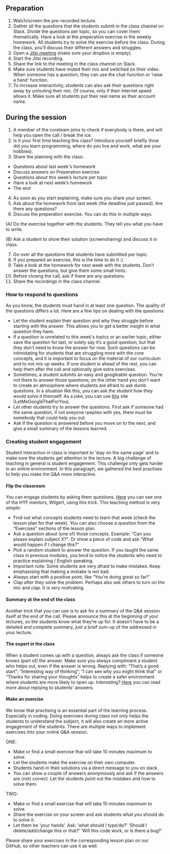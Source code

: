 ## Preparation
1. Watch/screen the pre-recorded lecture.
2. Gather all the questions that the students submit in the class channel on Slack. Divide the questions per topic, so you can cover them thematically.
Have a look at the preperation exercise in the weekly homework. All students try to solve the exercise before the class. During the class, you'll discuss their different answers and struggles.
3. Open a [Jitsi meeting](https://meet.jit.si/) (make sure your dropbox is empty).
4. Start the Jitsi recording. 
5. Share the link to the meeting in the class channel on Slack.
6. Make sure students have muted their mic and switched on their video. When someone has a question, they can use the chat-function or ‘raise a hand’ function.
7. To increase interactivity, students can also ask their questions right away by unmuting their mic. Of course, only if their internet speed allows it. Make sure all students put their real name as their account name.

## During the session
1. A member of the coreteam joins to check if everybody is there, and will help you open the call / break the ice.
2. Is it your first time teaching this class? Introduce yourself briefly (how did you learn programming, where do you live and work, what are your hobbies). 
3. Share the planning with the class: 
- Questions about last week's homework
- Discuss answers on Preperation exercise
- Questions about this week’s lecture per topic
- Have a look at next week’s homework
- The end
4. As soon as you start explaining, make sure you share your screen.
5. Ask about the homework from last week (the deadline just passed). Are there any questions?
6. Discuss the preperation exercise. You can do this in multiple ways. 

(A) Do the exercise together with the students. They tell you what you have to write. 

(B) Ask a student to show their solution (screensharing) and discuss it in class.

7. Go over all the questions that students have submitted per topic. 
8. If you prepared an exercise, this is the time to do it :)
9. Take a look at the homework for next week with the students. Don’t answer the questions, but give them some small hints.
10. Before closing the call, ask if there are any questions.
11. Share the recordings in the class channel.  

### How to respond to questions
As you know, the students must hand in at least one question. The quality of the questions differs a lot. Here are a few tips on dealing with the questions:
- Let the student explain their question and why they struggle before starting with the answer. This allows you to get a better insight in what question they have.
- If a question is unrelated to this week's topics or an earlier topic, either save the question for last, or solely say it’s a good question, but that they don’t need to know the answer for now. Such questions can be intimidating for students that are struggling more with the core concepts, and it is important to focus on the material of our curriculum and to not mix up weeks. If one student is ahead of the rest, you can help them after the call and optionally give extra exercises. 
- Sometimes, a student submits an easy and googleable question. You’re not there to answer those questions; on the other hand you don’t want to create an atmosphere where students are afraid to ask dumb questions. In a situation like this, you can ask the student how they would solve it themself. As a joke, you can use [this](https://lmgtfy.app/) site (LetMeGoogleThatForYou). 
- Let other students try to answer the questions. First ask if someone had the same question, if not eveyone rpeplies with yes, there must be somebody that could help you out.
- Ask if the question is answered before you move on to the next, and give a small summary of the lessons learned. 

### Creating student engagement
Student interaction in class is important to ‘stay on the same page’ and to make sure the students get attention in the lecture.
A big challenge of teaching in general is student engagement. This challenge only gets harder in an online environment. In this paragraph, we gathered the best practises to help you make the Q&A more interactive. 

#### Flip the classroom 
You can engage students by asking them questions. 
[Here](https://www.youtube.com/watch?v=Vz1nNh1kwWc&feature=youtu.be&t=2480&ab_channel=HackYourFuture) you can see one of the HYF mentors, Wilgert, using this trick. This teaching method is very simple:
- Find out what concepts students need to learn that week (check the lesson plan for that week). You can also choose a question from the “Exercises” sections of the lesson plan.
- Ask a question about (one of) those concepts.  Example: "Can you please explain subject X?". Or show a piece of code and ask “What would happen if I change this?”
- Pick a random student to answer the question. If you taught the same class in previous modules, you tend to notice the students who need to practice explaining / English speaking. 
- Important note: Some students are very afraid to make mistakes. Keep emphasising that making a mistake is not bad. 
- Always start with a positive point, like “You’re doing great so far!”
- Clap after they solve the problem. Perhaps also ask others to turn on the mic and clap. It is very motivating.

#### Summary at the end of the class
Another trick that you can use is to ask for a summary of the Q&A session itself at the end of the call. Please announce this at the beginning of your lectures, so the students know what they’re up for. It doesn’t have to be a detailed and complete summary, just a brief sum-up of the addressed in your lecture. 

#### The expert in the class
When a student comes up with a question, always ask the class if someone knows (part of) the answer. Make sure you always compliment a student who helps out, even if the answer is wrong. Replying with: “That’s a good start”; “Interesting way of thinking”; “I can see why you might think that” or “Thanks for sharing your thoughts” helps to create a safer environment where students are more likely to open up. 
Interesting? [Here](https://www.edweek.org/tm/articles/2014/01/06/fp_mccaffrey_sticking.html) you can read more about replying to students' answers.  

#### Make an exercise
We know that practising is an essential part of the learning process. Especially in coding. 
Doing exercises during class not only helps the students to understand the subject, it will also create an more active engagement of the students.
There are multiple ways to implement exercises into your online Q&A session. 

ONE:
- Make or find a small exercise that will take 10 minutes maximum to solve.
- Let the students make the exercise on their own computer.
- Students hand-in their solutions via a direct message to you on slack.
- You can show a couple of answers anonymously and ask if the answers are (not) correct. Let the students point out the mistakes and how to solve them. 

TWO:
- Make or find a small exercise that will take 10 minutes maximum to solve.
- Share the exercise on your screen and ask students what you should do to solve it.
- Let them be ‘your hands’. Ask: ‘what should I type/do?’ ‘Should I delete/add/change this or that?’ ‘Will this code work, or is there a bug?’ 

Please share your exercises in the corresponding lesson plan on our GitHub, so other teachers can use it as well.
